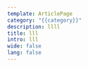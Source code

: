 ```yaml
---
template: ArticlePage
category: "{{category}}"
description: llll
title: lll
intro: lll
wide: false
lang: false
---
```

